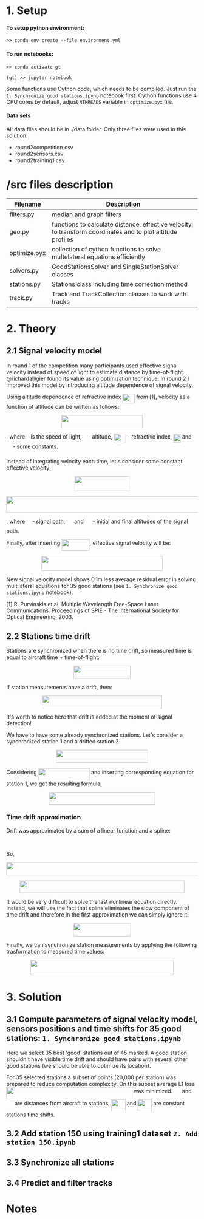 # 1. Setup

#### To setup python environment:
```
>> conda env create --file environment.yml
```
#### To run notebooks:
```
>> conda activate gt
```
```
(gt) >> jupyter notebook
```

Some functions use Cython code, which needs to be compiled. Just run the `1. Synchronize good stations.ipynb` notebook first. Cython functions use 4 CPU cores by default, adjust `NTHREADS` variable in `optimize.pyx` file.  

#### Data sets

All data files should be in ./data folder. Only three files were used in this solution:
 - round2competition.csv
 - round2sensors.csv
 - round2training1.csv


# /src files description

 | Filename     |  Description  |
 |--------------|---------------|
 | filters.py   | median and graph filters |
 | geo.py       | functions to calculate distance, effective velocity; to transform coordinates and to plot altitude profiles |
 | optimize.pyx | collection of cython functions to solve multelateral equations efficiently |
 | solvers.py   | GoodStationsSolver and SingleStationSolver classes |
 | stations.py  | Stations class including time correction method |
 | track.py     | Track and TrackCollection classes to work with tracks |


# 2. Theory
## 2.1 Signal velocity model

In round 1 of the competition many participants used effective signal velocity instead of speed of light to estimate distance by time-of-flight. @richardalligier found its value using optimization technique. In round 2 I improved this model by introducing altitude dependence of signal velocity. 

Using altitude dependence of refractive index <img src="https://rawgit.com/in	git@github.com:smarkochev/Aircraft_localization_competition_round_2/None/svgs/0b700b6ef9752b739fe4ee8dc2925d28.svg?invert_in_darkmode" align=middle width=32.12352pt height=24.65759999999998pt/> from [1], velocity as a function of altitude can be written as follows: 

<p align="center"><img src="https://rawgit.com/in	git@github.com:smarkochev/Aircraft_localization_competition_round_2/None/svgs/78ba6690fac5dc48d1b3aacfade2f2f3.svg?invert_in_darkmode" align=middle width=213.41924999999998pt height=33.583769999999994pt/></p>
, where <img src="https://rawgit.com/in	git@github.com:smarkochev/Aircraft_localization_competition_round_2/None/svgs/3e18a4a28fdee1744e5e3f79d13b9ff6.svg?invert_in_darkmode" align=middle width=7.113876000000004pt height=14.155350000000013pt/> is the speed of light, <img src="https://rawgit.com/in	git@github.com:smarkochev/Aircraft_localization_competition_round_2/None/svgs/2ad9d098b937e46f9f58968551adac57.svg?invert_in_darkmode" align=middle width=9.471165000000003pt height=22.831379999999992pt/> - altitude, <img src="https://rawgit.com/in	git@github.com:smarkochev/Aircraft_localization_competition_round_2/None/svgs/0b700b6ef9752b739fe4ee8dc2925d28.svg?invert_in_darkmode" align=middle width=32.12352pt height=24.65759999999998pt/> - refractive index, <img src="https://rawgit.com/in	git@github.com:smarkochev/Aircraft_localization_competition_round_2/None/svgs/2e5cace905a61fe431f7b898becb0be1.svg?invert_in_darkmode" align=middle width=18.881445000000006pt height=22.46574pt/> and <img src="https://rawgit.com/in	git@github.com:smarkochev/Aircraft_localization_competition_round_2/None/svgs/61e84f854bc6258d4108d08d4c4a0852.svg?invert_in_darkmode" align=middle width=13.293555000000003pt height=22.46574pt/> - some constants.

Instead of integrating velocity each time, let's consider some constant effective velocity: 
<p align="center"><img src="https://rawgit.com/in	git@github.com:smarkochev/Aircraft_localization_competition_round_2/None/svgs/324d302c449c8b7a25e54fbe21a471f8.svg?invert_in_darkmode" align=middle width=143.40314999999998pt height=38.810145pt/></p>

<p align="center"><img src="https://rawgit.com/in	git@github.com:smarkochev/Aircraft_localization_competition_round_2/None/svgs/7668dde8336ca86314c642afcfb541ab.svg?invert_in_darkmode" align=middle width=752.4626999999999pt height=42.92277pt/></p>
, where <img src="https://rawgit.com/in	git@github.com:smarkochev/Aircraft_localization_competition_round_2/None/svgs/ddcb483302ed36a59286424aa5e0be17.svg?invert_in_darkmode" align=middle width=11.187330000000003pt height=22.46574pt/> - signal path, <img src="https://rawgit.com/in	git@github.com:smarkochev/Aircraft_localization_competition_round_2/None/svgs/5a95dbebd5e79e850a576db54f501ab8.svg?invert_in_darkmode" align=middle width=16.023645000000005pt height=22.831379999999992pt/> and <img src="https://rawgit.com/in	git@github.com:smarkochev/Aircraft_localization_competition_round_2/None/svgs/0f7cea0b89929faf20eda59174bc247f.svg?invert_in_darkmode" align=middle width=16.023645000000005pt height=22.831379999999992pt/> - initial and final altitudes of the signal path.

Finally, after inserting <img src="https://rawgit.com/in	git@github.com:smarkochev/Aircraft_localization_competition_round_2/None/svgs/09167708b6619ba3b4d57545fe6e5937.svg?invert_in_darkmode" align=middle width=73.57482pt height=29.461410000000004pt/>, effective signal velocity will be:
<p align="center"><img src="https://rawgit.com/in	git@github.com:smarkochev/Aircraft_localization_competition_round_2/None/svgs/cf06bd3cc64a15d142e37f237399e5e1.svg?invert_in_darkmode" align=middle width=319.3311pt height=39.53796pt/></p>

New signal velocity model shows 0.1m less average residual error in solving multilateral equations for 35 good stations (see `1. Synchronize good stations.ipynb` notebook).

[1] R. Purvinskis et al. Multiple Wavelength Free-Space Laser Communications. Proceedings of SPIE - The International Society for Optical Engineering, 2003. 

## 2.2 Stations time drift

Stations are synchronized when there is no time drift, so measured time is equal to aircraft time + time-of-flight:

<p align="center"><img src="https://rawgit.com/in	git@github.com:smarkochev/Aircraft_localization_competition_round_2/None/svgs/43580024997948d3e68c2ff8a486aa37.svg?invert_in_darkmode" align=middle width=150.28794pt height=33.629475pt/></p>

If station measurements have a drift, then:

<p align="center"><img src="https://rawgit.com/in	git@github.com:smarkochev/Aircraft_localization_competition_round_2/None/svgs/2550b51fa5c8c827afe0d44672968a2d.svg?invert_in_darkmode" align=middle width=315.3315pt height=33.629475pt/></p>
It's worth to notice here that drift is added at the moment of signal detection!

We have to have some already synchronized stations. Let's consider a synchronized station 1 and a drifted station 2.

<p align="center"><img src="https://rawgit.com/in	git@github.com:smarkochev/Aircraft_localization_competition_round_2/None/svgs/1eed11d33672dd90ecde0d32e49238d6.svg?invert_in_darkmode" align=middle width=241.69529999999997pt height=33.629475pt/></p>

Considering <img src="https://rawgit.com/in	git@github.com:smarkochev/Aircraft_localization_competition_round_2/None/svgs/31d18a2424dd7476a46822fd19f48a1b.svg?invert_in_darkmode" align=middle width=135.345375pt height=31.780980000000003pt/> and inserting corresponding equation for station 1, we get the resulting formula:

<p align="center"><img src="https://rawgit.com/in	git@github.com:smarkochev/Aircraft_localization_competition_round_2/None/svgs/d308ef49eaec380cebfc9bf6d2da5414.svg?invert_in_darkmode" align=middle width=279.92085pt height=33.629475pt/></p>

### Time drift approximation
Drift was approximated by a sum of a linear function and a spline:
<p align="center"><img src="https://rawgit.com/in	git@github.com:smarkochev/Aircraft_localization_competition_round_2/None/svgs/40d75a8025d335645062e323b7d5e5ea.svg?invert_in_darkmode" align=middle width=225.20685pt height=16.438356pt/></p>

So,
<p align="center"><img src="https://rawgit.com/in	git@github.com:smarkochev/Aircraft_localization_competition_round_2/None/svgs/e1dc6ec661976b0794dd68ee39114674.svg?invert_in_darkmode" align=middle width=504.68385pt height=33.629475pt/></p>
<p align="center"><img src="https://rawgit.com/in	git@github.com:smarkochev/Aircraft_localization_competition_round_2/None/svgs/0a8b9ea411938f2f635b8208b0cdaafb.svg?invert_in_darkmode" align=middle width=433.3411499999999pt height=33.629475pt/></p>

It would be very difficult to solve the last nonlinear equation directly. Instead, we will use the fact that spline eliminates the slow component of time drift and therefore in the first approximation we can simply ignore it:

<p align="center"><img src="https://rawgit.com/in	git@github.com:smarkochev/Aircraft_localization_competition_round_2/None/svgs/308212430e2ac77582e93a3aed44a2fa.svg?invert_in_darkmode" align=middle width=152.39399999999998pt height=34.999305pt/></p>

Finally, we can synchronize station measurements by applying the following trasformation to measured time values:
<p align="center"><img src="https://rawgit.com/in	git@github.com:smarkochev/Aircraft_localization_competition_round_2/None/svgs/43ff937d55ed29e1006238fd7c4df947.svg?invert_in_darkmode" align=middle width=378.873pt height=41.067015pt/></p>


# 3. Solution

## 3.1 Compute parameters of signal velocity model, sensors positions and time shifts for 35 good stations: `1. Synchronize good stations.ipynb`

Here we select 35 best 'good' stations out of 45 marked. A good station shouldn't have visible time drift and should have pairs with several other good stations (we should be able to optimize its location).

For 35 selected stations a subset of points (20,000 per station) was prepared to reduce computation complexity. On this subset average L1 loss <img src="https://rawgit.com/in	git@github.com:smarkochev/Aircraft_localization_competition_round_2/None/svgs/5d6189b601b6b15604e05866ec8efa5c.svg?invert_in_darkmode" align=middle width=331.86565499999995pt height=31.780980000000003pt/> was minimized. <img src="https://rawgit.com/in	git@github.com:smarkochev/Aircraft_localization_competition_round_2/None/svgs/929ed909014029a206f344a28aa47d15.svg?invert_in_darkmode" align=middle width=17.739810000000002pt height=22.46574pt/> and <img src="https://rawgit.com/in	git@github.com:smarkochev/Aircraft_localization_competition_round_2/None/svgs/4327ea69d9c5edcc8ddaf24f1d5b47e4.svg?invert_in_darkmode" align=middle width=17.739810000000002pt height=22.46574pt/> are distances from aircraft to stations, <img src="https://rawgit.com/in	git@github.com:smarkochev/Aircraft_localization_competition_round_2/None/svgs/ed3d6a7ea65a223451a604b6372c870a.svg?invert_in_darkmode" align=middle width=37.15305pt height=31.780980000000003pt/> and <img src="https://rawgit.com/in	git@github.com:smarkochev/Aircraft_localization_competition_round_2/None/svgs/87d5c3931435576d25da229aa5fbd5f3.svg?invert_in_darkmode" align=middle width=37.15305pt height=31.780980000000003pt/> are constant stations time shifts.


## 3.2 Add station 150 using training1 dataset `2. Add station 150.ipynb`

## 3.3 Synchronize all stations

## 3.4 Predict and filter tracks


# Notes